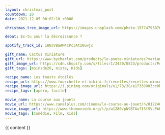 ```yaml
---
layout: christmas_post
countdown: 20
date: 2021-12-05 00:02:10 +0000

christmas_tree_image_url: https://images.unsplash.com/photo-1577479387605-ae31bd7bc056?crop=entropy&cs=tinysrgb&fit=max&fm=jpg&ixid=MnwyNzc3MTF8MHwxfHNlYXJjaHwxNDF8fGNocmlzdG1hcyUyMHRyZWV8ZW58MHwxfHx8MTYzODY3MDQ5NA&ixlib=rb-1.2.1&q=80&w=1080

debat: Es-tu pour la décroissance ?

spotify_track_id: 18N3VBaAM4CPc3AtzOuwjc

gift_name: Cactus miniature
gift_url: https://www.bycharlot.com/products/le-poete-miniatures?variant=32067592224886&gclid=CjwKCAiAwKyNBhBfEiwA_mrUMmq8K34UwENjdjAUGp3NWR0QVUTvzoYxQShG_3Ufvbt-PyqRieVEsBoCUnIQAvD_BwE
gift_image_url: https://cdn.shopify.com/s/files/1/2430/8823/products/Poete_MyrtillocactusGeometrizans_XXS-POE-LIFESTYLE_860x@2x.progressive.png.jpg?v=1638356727
gift_tags: [moinsde20, mixte, Kids]

recipe_name: Les toasts étoilés
recipe_url: https://www.fourchette-et-bikini.fr/recettes/recettes-minceur/toasts-de-noel-etoiles-au-saumon-au-parmesan-et-au-jambon-maigre.html
recipe_image_url: https://i.pinimg.com/originals/e1/73/38/e17338003cc0b372bb7e70990709f0bd.jpg
recipe_tags: [apero, facile]

movie_name: La course aux jouets
movie_url: https://www.canalplus.com/cinema/la-course-au-jouet/h/812240_40099
movie_image_url: https://www.themoviedb.org/t/p/w1280/pN98TAu71SfSVLPAUmWWDlKnTQx.jpg
movie_tags: [Comédie, Film, Kids]
---
```


{{ content }}

